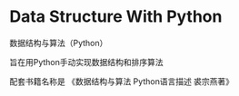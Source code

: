 # Data Structure With Python

数据结构与算法（Python）

旨在用Python手动实现数据结构和排序算法

配套书籍名称是 《数据结构与算法 Python语言描述 裘宗燕著》


